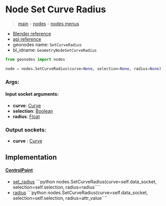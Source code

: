 # Node Set Curve Radius

> [main](../structure.md) - [nodes](nodes.md) - [nodes menus](nodes_menus.md)

- [Blender reference](https://docs.blender.org/manual/en/latest/modeling/geometry_nodes/curve/set_curve_radius.html)
- [api reference](https://docs.blender.org/api/current/bpy.types.GeometryNodeSetCurveRadius.html)
- geonodes name: `SetCurveRadius`
- bl_idname: `GeometryNodeSetCurveRadius`

```python
from geonodes import nodes

node = nodes.SetCurveRadius(curve=None, selection=None, radius=None)
```

### Args:

#### Input socket arguments:

- **curve**: [Curve](Curve.md)
- **selection**: [Boolean](Boolean.md)
- **radius**: [Float](Float.md)

### Output sockets:

- **curve** : [Curve](Curve.md)

## Implementation

#### [ControlPoint](ControlPoint.md)

 - [set_radius](ControlPoint.md#set_radius) ```python nodes.SetCurveRadius(curve=self.data_socket, selection=self.selection, radius=radius````
 - [radius](ControlPoint.md#radius) ```python nodes.SetCurveRadius(curve=self.data_socket, selection=self.selection, radius=attr_value````

